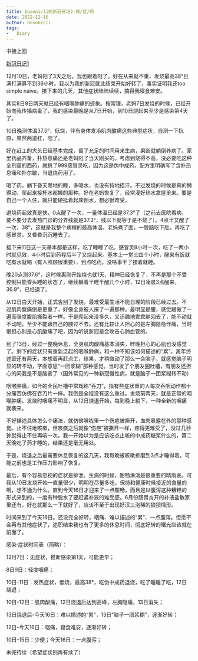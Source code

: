 ```yaml
---
title: bosonicli的新冠日记2·病/症/药
date: 2022-12-16
author: bosonicli
tags:
-   Diary
---
```


书接上回

[新冠日记1](./2022-12-16-bosonicli的新冠日记1-感染前.md)

12月10日，老妈阳了3天之后，我也跟着阳了。好在从来就不重，发烧最高38°且满打满算不到36小时。我以为我的新冠就此结束开始好转了，事实证明我还too simple naive。接下来的几天，其他症状陆陆续续，搞得我寝食难安。

其实8日9日两天就已经有咽喉肿痛的迹象。按常理，老妈7日发烧的时候，已经开始向我传播病毒了，我的感染最晚是从7日开始，到10日烧起来至少是感染第4天了。

10日晚测体温37.5°，低烧，伴有身体发冷肌肉酸痛这些典型症状，自测一下抗原，果然两道杠，阳了。

好在赶工的大头已经基本完成，留了充足的时间用来生病，果断就躺倒养病了。家里药品齐备，扑热息痛还是老妈阳了当天刚买的。考虑到烧得不高，没必要吃这种全剂量的西药，就挑了999感冒灵吃，因为这是伪中成药，配方里明确写了含扑热息痛和扑尔敏，当退烧药用了。

喝了药，躺下昏天黑地的睡，多喝水，也没有特地捂汗。不过发烧的时候是真的懒得动，爬起来接杯水都懒的那种。好在老妈恢复了，经常灌好热水拿屋里来。要是自己一个人住，就只能硬挺着起床倒水，想必很难受。

退烧药起效真是快，0点醒了一次，一量体温已经是37.3°了（之前去医院看病，要不要分去发热门诊的分界线就是37.3°，线以下就等于是不烧了）。4点半又醒了一次，38°，这就是我整个病程的最高体温。老妈煮了面，一股脑吃下肚，再吃了感冒灵，又昏昏沉沉睡去了。

接下来11日这一天基本都是这样，吃了睡睡了吃。感冒灵8小时一次，吃了一两小时就见效，4小时后到药程后半了又烧起来。基本上一觉三四个小时，醒来有饭就吃有水就喝（有人照顾很重要），到点吃药，没啥事干了接着就睡。

晚20点测37.6°，这时候离刚开始烧也就1天，精神已经恢复了，不再是那个不受控制只能昏头睡的状态了，继续躺着半睡半醒几个小时，12日凌晨3点醒来，36.9°，已经退了。

从12日白天开始，正式告别了发烧，最难受最生活不能自理的阶段已经过去。不过肌肉酸痛倒是更重了，好像全身被人揍了一遍那种。最明显是腰，感觉跟做了一遍高强度腹肌撕裂者一样。于是爬起来没多久，又识趣地乖乖躺回去了，能不动就不动吧，至少不能跟自己的腰过不去。还有比较让人担心的是左胸隐隐作痛，当时很担心别是心肌酸痛了吧，因为听说新冠是会攻击心肺血管的。

到了13日，经过一整晚休息，全身肌肉酸痛基本消失，昨晚担心的心肌也没感觉了。剩下的症状只有重新泛起的咽喉肿痛，和一种不知该如何描述的“累”。离年终述职还有两天，本想着再赶点工，结果，才稍微动了那么一会脑子，就感觉脑子明显的转不动，字面意思“一团浆糊”那种感觉。当时发了个朋友圈吐槽，有朋友还担心的问我是不是脑雾了（国外常见的一种新冠慢性病，就是脑子一团浆糊转不动）

咽喉肿痛，如今的全民吐槽中常戏称“吞刀”，指有些症状重的人每次吞咽动作都十分痛苦仿佛在吞刀片一样。我倒是全程没有这么重过。发烧前两天，就是正常的咽喉肿痛。发烧时咽痛不明显，从12日烧退开始，每到晚上躺下，一种全新的咽痛就袭来。

不好描述具体怎么个痛法，就仿佛喉咙里一个伤疤被撕开，血肉暴露在外的那种感觉。止不住地咳嗽，但咳痰之后就像“伤疤”被撕开一样，疼得更难受了，没过几秒钟就得止不住再咳一次。我一开始以为是应该吃点止咳的中成药糖浆什么的，第二天晚吃了药才睡的，结果还是毫无用处。

于是，烧退之后最需要休息恢复的这几天，我每晚被咳嗽折磨到3点才睡得着。可能之前也是工作压力影响了恢复。

最后，有个容易忽视的症状是排泄。生病的时候，酣畅淋漓是很重要的晴雨表。可我从10日发烧开始一直量很少，明明在尽量多吃，保持和健康时候接近的食量的啊，想不通为什么。直到今天16日才迎来了一点酣畅，而且是以腹泻这种糟糕的形式来到的，一度有种脱水了要赶紧补液的难受感。6月份肠胃炎开的补液盐散家里还有，好在就那么一下就好了，应该不至于出现好汉三泡稀的狼狈情形。

时间来到了今天16日。还没完全好转，咽痛、难以描述的“累”、一点腹泻。但愿不会再有其他症状了，述职结束我也有了更多的休息时间，彻底好转的曙光应该就在前面了。

感染·症状时间表（简略）：

12月7日：无症状，推断感染第1天，可能更早；

8日9日：轻度咽痛；

10日-11日：发热症状，低烧，最高38°，吃伪中成药退烧，吃了睡睡了吃，12日烧退；

10日-12日：肌肉酸痛，12日烧退后达到高峰，左胸隐痛，13日消失；

13日烧退后-今天16日：难以描述的“累”，13日“脑子一团浆糊”，逐渐好转；

12日-今天16日：咽痛，寝食难安，逐渐好转；

10日-15日：少便；今天16日：一点腹泻；

未完待续（希望症状别再有续了）
